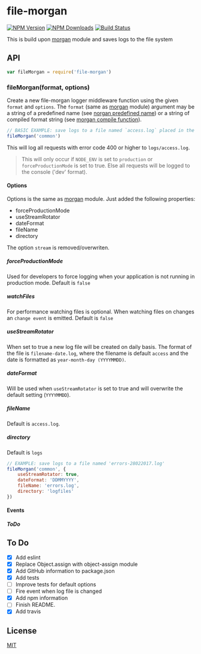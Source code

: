 file-morgan
============
[![NPM Version][npm-image]][npm-url]
[![NPM Downloads][downloads-image]][downloads-url]
[![Build Status][travis-image]][travis-url]

This is build upon [morgan](https://github.com/expressjs/morgan) module and saves logs to the file system

## API

```js
var fileMorgan = require('file-morgan')
```

### fileMorgan(format, options)

Create a new file-morgan logger middleware function using the given `format` and `options`. The `format` (same as
[morgan](https://github.com/expressjs/morgan) module) argument may be a string of a predefined name (see
[norgan predefined name](https://github.com/expressjs/morgan#predefined-formats)) or a string of compiled format string (see
[morgan compile function](https://github.com/expressjs/morgan#morgancompileformat)).

```js
// BASIC EXAMPLE: save logs to a file named `access.log` placed in the `logs` directory
fileMorgan('common')
```

This will log all requests with error code 400 or higher to `logs/access.log`.

> This will only occur if `NODE_ENV` is set to `production` or `forceProductionMode` is set to true. Else all 
requests will be logged to the console ('dev' format).

#### Options

Options is the same as [morgan](https://github.com/expressjs/morgan) module. Just added the following properties:

* forceProductionMode
* useStreamRotator
* dateFormat
* fileName
* directory

The option `stream` is removed/overwriten.

##### forceProductionMode

Used for developers to force logging when your application is not running in production mode. Default is `false`

##### watchFiles

For performance watching files is optional. When watching files on changes an `change event` is emitted. Default is `false`

##### useStreamRotator

When set to true a new log file will be created on daily basis. The format of the file is `filename-date.log`, where the filename is default `access` 
and the date is formatted as `year-month-day (YYYYMMDD)`.

##### dateFormat

Will be used when `useStreamRotator` is set to true and will overwrite the default setting (`YYYYMMDD`).

##### fileName

Default is `access.log`.

##### directory

Default is `logs`

```js
// EXAMPLE: save logs to a file named 'errors-28022017.log'
fileMorgan('common', {
	useStreamRotator: true,
	dateFormat: 'DDMMYYYY',
	fileName: 'errors.log',
	directory: 'logfiles'
})
```

#### Events

##### ToDo

## To Do
- [X] Add eslint
- [X] Replace Object.assign with object-assign module
- [X] Add GitHub information to package.json
- [X] Add tests
- [ ] Improve tests for default options
- [ ] Fire event when log file is changed
- [X] Add npm information
- [ ] Finish README.
- [X] Add travis

## License
[MIT](LICENSE)

[npm-image]: https://img.shields.io/npm/v/file-morgan.svg
[npm-url]: https://npmjs.org/package/file-morgan
[downloads-image]: https://img.shields.io/npm/dm/file-morgan.svg
[downloads-url]: https://npmjs.org/package/file-morgan
[travis-image]: https://img.shields.io/travis/Tarabass/file-morgan.svg
[travis-url]: https://travis-ci.org/Tarabass/file-morgan